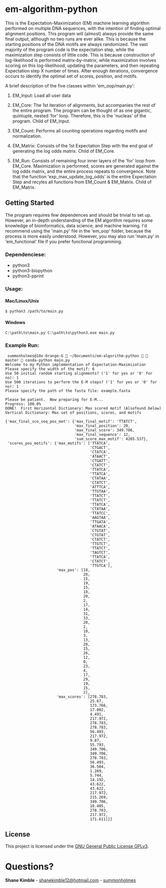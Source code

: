 # em-algorithm-python
This is the Expectation-Maximization (EM) machine learning algorithm performed on multiple DNA sequences, with the intention of finding optimal alignment positions.  This program will (almost) always provide the same final output, although no two runs are ever alike.  This is because the starting positions of the DNA motifs are always randomized.  The vast majority of the program code is the expectation step, while the maximization step consists of little code.  This is because construction of log-likelihood is performed matrix-by-matrix; while maximization involves scoring on this log-likelihood, updating the parameters, and then repeating Expectation step X number of times.  After enough iterations, convergence occurs to identify the optimal set of scores, position, and motifs.

A brief description of the five classes within 'em_oop/main.py':
1. EM_Input: Load all user data

2. EM_Core: The 1st iteration of alignments, but accompanies the rest of the entire program.  The program can be thought of as one gigantic, quintuple, nested 'for' loop.  Therefore, this is the 'nucleas' of the program.  Child of EM_Input.

3. EM_Count: Performs all counting operations regarding motifs and normalization.

4. EM_Matrix: Consists of the 1st Expectation Step with the end goal of generating the log odds matrix.  Child of EM_Core.

5. EM_Run: Consists of remaining four inner layers of the 'for' loop from EM_Core.  Maximization is performed, scores are generated against the log odds matrix, and the entire process repeats to convergence.  Note that the function 'exp_max_update_log_odds' is the entire Expectation Step and recyles all functions from EM_Count & EM_Matrix.  Child of EM_Matrix.

## Getting Started
The program requires few dependences and should be trivial to set up.  However, an in-depth understanding of the EM algorithm requires some knowledge of bioinformatics, data science, and machine learning.  I'd recommend using the 'main.py' file in the 'em_oop' folder, because the process is more easily understood.  However, you may also run 'main.py' in 'em_functional' file if you prefer functional programming.

### Dependenciese:
* python3  
* python3-biopython  
* python3-pprint  

### Usage:
#### Mac/Linux/Unix
```
$ python3 /path/to/main.py
```
#### Windows
```
C:\path\to\main.py C:\path\to\python3.exe main.py
```
### Example Run:
```
 summonholmes@10x-Orange-G  ~/Documents/em-algorithm-python   master  conda-python main.py
Welcome to my Python implementation of Expectation-Maximization
Please specify the width of the motif: 6
Use 50 initial random starting alignments? ('1' for yes or '0' for no): 1
Use 500 iterations to perform the E-M steps? ('1' for yes or '0' for no): 1
Please specify the path of the fasta file: example.fasta

Please be patient.  Now preparing for E-M...
Progress: 100.0%
DONE!  First Horizontal Dictionary: Max scored motif (Alsofound below)
Vertical Dictionary: Max set of positions, scores, and motifs

{'max_final_sco_seq_pos_mot': {'max_final_motif': 'TTATCT',
                               'max_final_position': 20,
                               'max_final_score': 349.706,
                               'max_final_sequence': 12,
                               'sum_score_max_motif': 4265.537},
 'scores_pos_motifs': {'max_motifs': ['TTATCA',
                                      'CTGACT',
                                      'CTATCA',
                                      'ATAACT',
                                      'CTGATT',
                                      'CTATCT',
                                      'TTATCA',
                                      'TTATCA',
                                      'CTATAA',
                                      'CTATCT',
                                      'ATTTCA',
                                      'TTGTAA',
                                      'TTATCT',
                                      'TTATCT',
                                      'TTATCA',
                                      'CTATAA',
                                      'TTATCC',
                                      'AAGTAA',
                                      'TTGATA',
                                      'ATAACA',
                                      'CTGTAT',
                                      'CTGTAT',
                                      'CTATCT',
                                      'TTGTCT',
                                      'TTATCT',
                                      'TAGTCT',
                                      'TTATCA',
                                      'CTATCT',
                                      'TTGTCA'],
                       'max_pos': [18,
                                   28,
                                   15,
                                   19,
                                   15,
                                   18,
                                   20,
                                   2,
                                   17,
                                   14,
                                   31,
                                   33,
                                   20,
                                   2,
                                   10,
                                   3,
                                   13,
                                   28,
                                   15,
                                   26,
                                   12,
                                   0,
                                   23,
                                   4,
                                   17,
                                   29,
                                   19,
                                   15,
                                   2],
                       'max_scores': [278.783,
                                      25.67,
                                      173.766,
                                      17.802,
                                      4.491,
                                      217.972,
                                      278.783,
                                      278.783,
                                      56.493,
                                      217.972,
                                      9.87,
                                      55.793,
                                      349.706,
                                      349.706,
                                      278.783,
                                      56.493,
                                      36.504,
                                      1.269,
                                      5.744,
                                      14.192,
                                      43.622,
                                      43.622,
                                      217.972,
                                      215.269,
                                      349.706,
                                      18.405,
                                      278.783,
                                      217.972,
                                      171.611]}}
```

## License
This project is licensed under the [GNU General Public License GPLv3](https://www.gnu.org/licenses/gpl-3.0.en.html).

# Questions?
**Shane Kimble** - shanekimble12@hotmail.com - [summonholmes](https://github.com/summonholmes)
